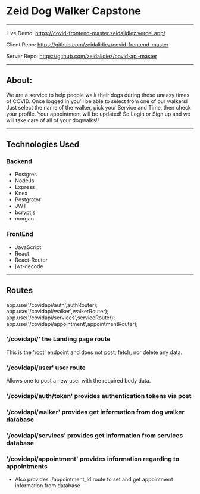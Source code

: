 # Zeid Dog Walker Capstone

---------------------------------------------------------------------------------

 Live Demo: https://covid-frontend-master.zeidalidiez.vercel.app/
 
 Client Repo: https://github.com/zeidalidiez/covid-frontend-master
 
 Server Repo: https://github.com/zeidalidiez/covid-api-master
 
---------------------------------------------------------------------------------
## About:

We are a service to help people walk their dogs during these uneasy times of COVID.  Once logged in you'll be able to select from one of our walkers!  Just select the name of the walker, pick your Service and Time, then check your profile.  Your appointment will be updated! So Login or Sign up and we will take care of all of your dogwalks!!

---------------------------------------------------------------------------------

## Technologies Used

### Backend

   * Postgres
   * NodeJs
   * Express
   * Knex
   * Postgrator
   * JWT
   * bcryptjs
   * morgan
   
### FrontEnd

   * JavaScript
   * React
   * React-Router
   * jwt-decode
---------------------------------------------------------------------------------

## Routes

app.use('/covidapi/auth',authRouter);
app.use('/covidapi/walker',walkerRouter);
app.use('/covidapi/services',serviceRouter);
app.use('/covidapi/appointment',appointmentRouter);




### '/covidapi/' the Landing page route

This is the 'root' endpoint and does not post, fetch, nor delete any data.


### '/covidapi/user' user route 

Allows one to post a new user with the required body data.

### '/covidapi/auth/token' provides authentication tokens via post

###  '/covidapi/walker' provides get information from dog walker database

### '/covidapi/services' provides get information from services database

### '/covidapi/appointment' provides information regarding to appointments

* Also provides :/appointment_id route to set and get appointment information from database